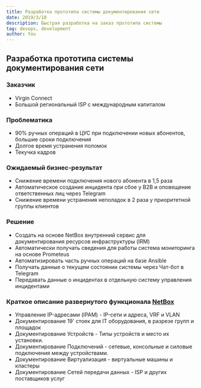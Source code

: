 ```yaml
---
title: Разработка прототипа системы документирования сети
date: 2019/3/18
description: Быстрая разработка на заказ прототипа системы 
tag: devops, development
author: You
---
```


## Разработка прототипа системы документирования сети

### Заказчик

- Virgin Connect
- Большой региональный ISP с международным капиталом

### Проблематика

- 90% ручных операций в ЦУС при подключении новых абонентов, большие сроки подключения
- Долгое время устранения поломок
- Текучка кадров

### Ожидаемый бизнес-результат

- Снижение времени подключения нового абонента в 1,5 раза
- Автоматическое создание инцидента при сбое у B2B и оповещение ответственных лиц через Telegram
- Снижение времени устранения неполадок в 2 раза у приоритетной группы клиентов
  
### Решение

- Создать на основе NetBox внутренний сервис для документирования ресурсов инфраструктуры (IRM)
- Автоматически получать сведения для работы система мониторинга на основе Prometeus
- Автоматизировать часть ручных операций на базе Ansible
- Получать данные о текущем состоянии системы через Чат-бот в Telegram
- Передавать данные о инцидентах в отдельную систему управления инцидентами

### Краткое описание развернутого функционала [NetBox](https://github.com/netbox-community/netbox)

- Управление IP-адресами (IPAM) - IP-сети и адреса, VRF и VLAN
- Документирование 19' стоек для IT оборудования, в разрезе групп и площадок
- Документирование Устройств - Типы устройств и место их установки.
- Документирование Подключений - сетевые, консольные и силовые подключения между устройствами.
- Документирование Виртуализация - виртуальные машины и кластеры
- Документирование Сетей передачи данных - ISP и других поставщиков услуг
